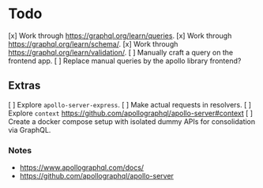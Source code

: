 # Todo

[x] Work through https://graphql.org/learn/queries.
[x] Work through https://graphql.org/learn/schema/.
[x] Work through https://graphql.org/learn/validation/.
[ ] Manually craft a query on the frontend app.
[ ] Replace manual queries by the apollo library frontend?

## Extras

[ ] Explore `apollo-server-express`.
[ ] Make actual requests in resolvers.
[ ] Explore `context` https://github.com/apollographql/apollo-server#context
[ ] Create a docker compose setup with isolated dummy APIs for consolidation via GraphQL.

### Notes

- https://www.apollographql.com/docs/
- https://github.com/apollographql/apollo-server
